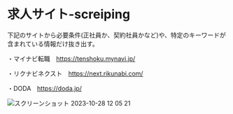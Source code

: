 # 求人サイト-screiping
下記のサイトから必要条件(正社員か、契約社員かなど)や、特定のキーワードが含まれている情報だけ抜き出す。


・マイナビ転職　https://tenshoku.mynavi.jp/


・リクナビネクスト　https://next.rikunabi.com/


・DODA　https://doda.jp/


![スクリーンショット 2023-10-28 12 05 21](https://github.com/tokumasaaizu/site-screiping/assets/39229544/6c3c57cc-4576-4295-8203-84f13fd6155d)

